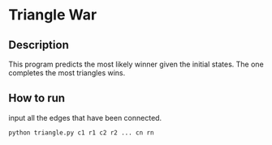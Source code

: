# Triangle War
## Description
This program predicts the most likely winner given the initial states. The one completes the most triangles wins.
## How to run
input all the edges that have been connected.

```shell
python triangle.py c1 r1 c2 r2 ... cn rn
```
